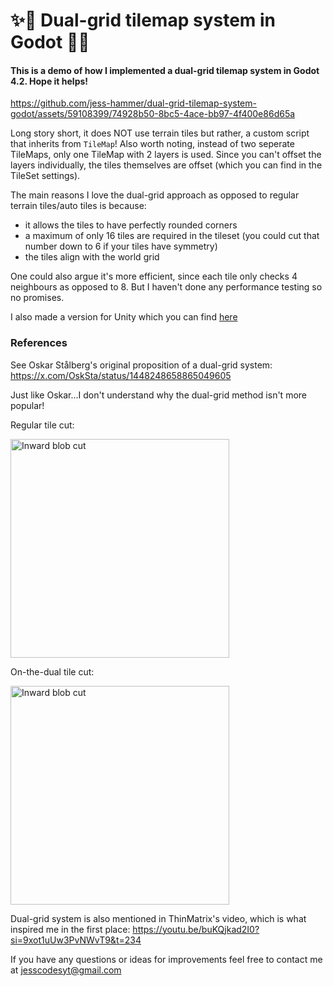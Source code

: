 # ✨👯 Dual-grid tilemap system in Godot 👯✨

#### This is a demo of how I implemented a dual-grid tilemap system in Godot 4.2. Hope it helps!


https://github.com/jess-hammer/dual-grid-tilemap-system-godot/assets/59108399/74928b50-8bc5-4ace-bb97-4f400e86d65a

Long story short, it does NOT use terrain tiles but rather, a custom script that inherits from `TileMap`! Also worth noting, instead of two seperate TileMaps, only one TileMap with 2 layers is used. Since you can't offset the layers individually, the tiles themselves are offset (which you can find in the TileSet settings).

The main reasons I love the dual-grid approach as opposed to regular terrain tiles/auto tiles 
is because:
- it allows the tiles to have perfectly rounded corners
- a maximum of only 16 tiles are required in the tileset (you could cut that number down to 6 if your tiles have symmetry)
- the tiles align with the world grid

One could also argue it's more efficient, since each tile only checks 4 neighbours as opposed to 8. But I haven't done any performance testing so no promises.

I also made a version for Unity which you can find [here](https://github.com/jess-hammer/dual-grid-tilemap-system-unity)

### References

See Oskar Stålberg's original proposition of a dual-grid system: https://x.com/OskSta/status/1448248658865049605

Just like Oskar...I don't understand why the dual-grid method isn't more popular! 

Regular tile cut:

<img src="https://github.com/jess-hammer/dual-grid-tilemap-system-godot/assets/59108399/ac3c9ab6-b399-4142-8425-3de6d67249a0" width="350" title="Inward blob cut">

On-the-dual tile cut:

<img src="https://github.com/jess-hammer/dual-grid-tilemap-system-godot/assets/59108399/5399d1b6-7169-4ff8-8a17-1ba8e483fce3" width="350" title="Inward blob cut">


Dual-grid system is also mentioned in ThinMatrix's video, 
which is what inspired me in the first place: https://youtu.be/buKQjkad2I0?si=9xot1uUw3PvNWvT9&t=234

If you have any questions or ideas for improvements feel free to contact me at jesscodesyt@gmail.com
